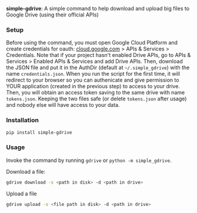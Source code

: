 **simple-gdrive**: A simple command to help download and upload big files to Google Drive (using their official APIs)

### Setup

Before using the command, you must open Google Cloud Platform and create credentials for oauth: [cloud.google.com](https://cloud.google.com) > APIs & Services > Credentials. Note that if your project hasn't enabled Drive APIs, go to APIs & Services > Enabled APIs & Services and add Drive APIs.
Then, download the JSON file and put it in the AuthDir (default at `~/.simple_gdrive`) with the name `credentials.json`. When you run the script for the first time, it will redirect to your browser so you can authenicate and give permission to YOUR application (created in the previous step) to access to your drive. Then, you will obtain an access token saving to the same drive with name `tokens.json`. Keeping the two files safe (or delete `tokens.json` after usage) and nobody else will have access to your data.

### Installation

```bash
pip install simple-gdrive
```

### Usage

Invoke the command by running `gdrive` or `python -m simple_gdrive`.

Download a file:

```bash
gdrive download -s <path in disk> -d <path in drive>
```

Upload a file

```bash
gdrive upload -s <file path in disk> -d <path in drive>
```
